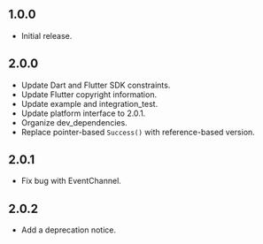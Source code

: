 ## 1.0.0

* Initial release.

## 2.0.0

* Update Dart and Flutter SDK constraints.
* Update Flutter copyright information.
* Update example and integration_test.
* Update platform interface to 2.0.1.
* Organize dev_dependencies.
* Replace pointer-based `Success()` with reference-based version.

## 2.0.1

* Fix bug with EventChannel.

## 2.0.2

* Add a deprecation notice.
